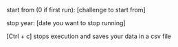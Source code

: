 start from (0 if first run): [challenge to start from]

stop year: [date you want to stop running]


[Ctrl + c] stops execution and saves your data in a csv file
